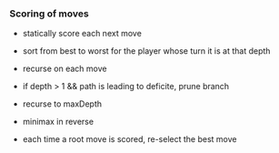 
### Scoring of moves
- statically score each next move
- sort from best to worst for the player whose turn it is at that depth
- recurse on each move

- if depth > 1 && path is leading to deficite, prune branch
- recurse to maxDepth
- minimax in reverse
- each time a root move is scored, re-select the best move
